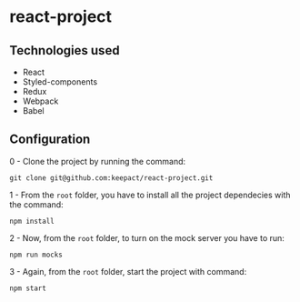 # react-project

## Technologies used

- React
- Styled-components
- Redux
- Webpack
- Babel

## Configuration


0 - Clone the project by running the command:

    git clone git@github.com:keepact/react-project.git

1 - From the ``root`` folder, you have to install all the project dependecies with the command:

    npm install

2 - Now, from the ``root`` folder, to turn on the mock server you have to run:

    npm run mocks
    
3 - Again, from the ``root`` folder, start the project with command:

    npm start    

